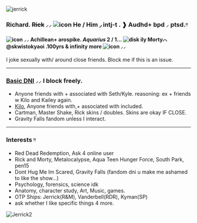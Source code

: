![jerrick](https://media.discordapp.net/attachments/1319074753880788995/1319550919347798047/Untitled3_20241219232312.png?ex=678165cf&is=6780144f&hm=f53c54c6d661fc73beb11f92b0b484651ac8e282cb96d98a874f1f6e4625e9a7&=&format=webp&quality=lossless&width=920&height=517)
### Richard. ~~Rick~~     ⸝⸝   ![icon](https://media.discordapp.net/attachments/1319074753880788995/1327005683799036036/tumblr_7084242d711f76e935bfddf1e59ae6d3_c7e86908_75.webp?ex=67817dd9&is=67802c59&hm=769de3628c1f6fcdab7245cecf0d597f4f3d9595797d3db4ce7b50c1de9cb419&=&animated=true&width=25&height=25)    __He__ / Him ◞ intj-t   . ❱   Audhd+ bpd  ⸝ ptsd.ᵎᵎ    
#### ![icon](https://media.discordapp.net/attachments/1319074753880788995/1327005684553748502/tumblr_3a9e4878370aab9d456574cd2a843112_aaf2329b_75.webp?ex=67817dd9&is=67802c59&hm=ce5ee912c0defadf5a17f4f7b1c8a2b6a771e33b27debda58ec6a54136c49755&=&animated=true&width=25&height=25)   ⸝⸝  Achillean+ arospike.  _Aquarius_ 2 / 1... ![disk](https://media.discordapp.net/attachments/1319074753880788995/1327005684310605945/tumblr_ba226f5ecaf581f29a192195cf7d0409_e5e97ec1_75.png?ex=67817dd9&is=67802c59&hm=b9411545349a932262f7aa1cd7fc5ead1f71bc691e092f8b06fe1a4ea2b7abaa&=&format=webp&quality=lossless&width=25&height=25) __ily__ Morty⌒  @skwistokyaoi .100yrs & infinity more  ![icon](https://media.discordapp.net/attachments/1319074753880788995/1327005684021067909/tumblr_7005374ad7f975502393528891320e49_016afb24_75.webp?ex=67817dd9&is=67802c59&hm=4dd59e514f4540eeab6f1b06defbd73de22e09f873672d2a9131a3213bd2849d&=&animated=true&width=25&height=25) ⸝⸝ 
I joke sexually with/ around close friends. Block me if this is an issue.

___

### [Basic DNI](https://listography.com/dontinteract)  ⸝⸝  I block freely.
-  Anyone friends with + associated with Seth/Kyle. reasoning: ex + friends w Kilo and Kailey again.
- [Kilo](https://docs.google.com/document/d/1sbPk6Lbz1WlNXDhX_iy1KCiK76hT8tJYvRlX5CgWKUA/edit?tab=t.0), Anyone friends with,+ associated with included.
- Cartman, Master Shake, Rick skins / doubles. Skins are okay IF CLOSE.
- Gravity Falls fandom unless I interact.


___

### Interests ᵎᵎ 
- Red Dead Redemption, Ask 4 online user
- Rick and Morty, Metalocalypse, Aqua Teen Hunger Force, South Park, pen15
- Dont Hug Me Im Scared, Gravity Falls (fandom dni u make me ashamed to like the show...)
- Psychology, forensics, science idk
- Anatomy, character study, Art, Music, games.
- OTP Ships: Jerrick(R&M), Vanderbell(RDR), Kyman(SP)
- ask whether I like specific things 4 more.
  
![Jerrick2](https://media.discordapp.net/attachments/1319074753880788995/1319550919691599882/Untitled3_20241219232259.png?ex=678165cf&is=6780144f&hm=e2b29f840515af1949e4b661342f5aae5959c8e357e3fee24e481d0a00d421fd&=&format=webp&quality=lossless&width=920&height=517) 
